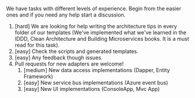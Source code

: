 We have tasks with different levels of experience. Begin from the easier ones and if you need any help start a discussion. 

1. [hard] We are looking for help writing the architecture tips in every folder of our templates (We've implemented what we've learned in the IDDD, Clean Architecture and Building Microservices books. It is a must read for this task).
1. [easy] Check the scripts and generated templates.
1. [easy] Any feedback though issues.
1. Pull requests for new adapters are welcome!
   1. [medium] New data access implementations (Dapper, Entity Framework) 
   1. [easy] New service bus implementations (Azure event bus)
   1. [easy] New UI implementations (ConsoleApp, Mvc App)
